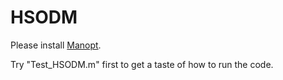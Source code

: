 # HSODM
Please install [Manopt](https://www.manopt.org/downloads.html).

Try "Test_HSODM.m" first to get a taste of how to run the code.
